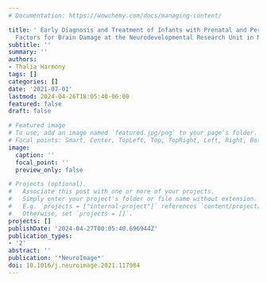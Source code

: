 ```yaml
---
# Documentation: https://wowchemy.com/docs/managing-content/

title: ' Early Diagnosis and Treatment of Infants with Prenatal and Perinatal Risk
  Factors for Brain Damage at the Neurodevelopmental Research Unit in Mexico '
subtitle: ''
summary: ''
authors:
- Thalía Harmony
tags: []
categories: []
date: '2021-07-01'
lastmod: 2024-04-26T18:05:40-06:00
featured: false
draft: false

# Featured image
# To use, add an image named `featured.jpg/png` to your page's folder.
# Focal points: Smart, Center, TopLeft, Top, TopRight, Left, Right, BottomLeft, Bottom, BottomRight.
image:
  caption: ''
  focal_point: ''
  preview_only: false

# Projects (optional).
#   Associate this post with one or more of your projects.
#   Simply enter your project's folder or file name without extension.
#   E.g. `projects = ["internal-project"]` references `content/project/deep-learning/index.md`.
#   Otherwise, set `projects = []`.
projects: []
publishDate: '2024-04-27T00:05:40.696944Z'
publication_types:
- '2'
abstract: ''
publication: '*NeuroImage*'
doi: 10.1016/j.neuroimage.2021.117984
---
```

